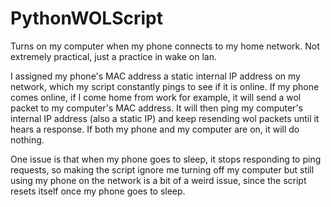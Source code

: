 # PythonWOLScript
Turns on my computer when my phone connects to my home network. Not extremely practical, just a practice in wake on lan.

I assigned my phone's MAC address a static internal IP address on my network, which my script constantly pings to see if it is online. If my phone comes online, if I come home from work for example, it will send a wol packet to my computer's MAC address. It will then ping my computer's internal IP address (also a static IP) and keep resending wol packets until it hears a response. If both my phone and my computer are on, it will do nothing.

One issue is that when my phone goes to sleep, it stops responding to ping requests, so making the script ignore me turning off my computer but still using my phone on the network is a bit of a weird issue, since the script resets itself once my phone goes to sleep.
